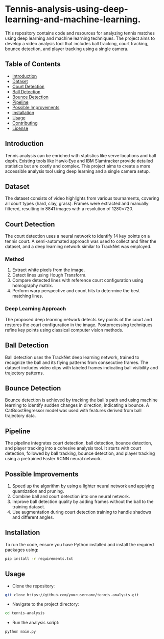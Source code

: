 # Tennis-analysis-using-deep-learning-and-machine-learning.


This repository contains code and resources for analyzing tennis matches using deep learning and machine learning techniques. The project aims to develop a video analysis tool that includes ball tracking, court tracking, bounce detection, and player tracking using a single camera.


[](
https://github.com/kemswd/Tennis-analysis-using-deep-learning-and-machine-learning./assets/87093504/fb5fd44c-87b3-499d-b839-3481fac9f924
)



## Table of Contents
- [Introduction](#introduction)
- [Dataset](#dataset)
- [Court Detection](#court-detection)
- [Ball Detection](#ball-detection)
- [Bounce Detection](#bounce-detection)
- [Pipeline](#pipeline)
- [Possible Improvements](#possible-improvements)
- [Installation](#installation)
- [Usage](#usage)
- [Contributing](#contributing)
- [License](#license)

## Introduction
Tennis analysis can be enriched with statistics like serve locations and ball depth. Existing tools like Hawk-Eye and IBM Slamtracker provide detailed statistics but are costly and complex. This project aims to create a more accessible analysis tool using deep learning and a single camera setup.

## Dataset
The dataset consists of video highlights from various tournaments, covering all court types (hard, clay, grass). Frames were extracted and manually filtered, resulting in 8841 images with a resolution of 1280×720.

## Court Detection
The court detection uses a neural network to identify 14 key points on a tennis court. A semi-automated approach was used to collect and filter the dataset, and a deep learning network similar to TrackNet was employed.

### Method
1. Extract white pixels from the image.
2. Detect lines using Hough Transform.
3. Compare detected lines with reference court configuration using homography matrix.
4. Perform warp perspective and count hits to determine the best matching lines.

### Deep Learning Approach
The proposed deep learning network detects key points of the court and restores the court configuration in the image. Postprocessing techniques refine key points using classical computer vision methods.

## Ball Detection
Ball detection uses the TrackNet deep learning network, trained to recognize the ball and its flying patterns from consecutive frames. The dataset includes video clips with labeled frames indicating ball visibility and trajectory patterns.

## Bounce Detection
Bounce detection is achieved by tracking the ball's path and using machine learning to identify sudden changes in direction, indicating a bounce. A CatBoostRegressor model was used with features derived from ball trajectory data.

## Pipeline
The pipeline integrates court detection, ball detection, bounce detection, and player tracking into a cohesive analysis tool. It starts with court detection, followed by ball tracking, bounce detection, and player tracking using a pretrained Faster RCNN neural network.

## Possible Improvements
1. Speed up the algorithm by using a lighter neural network and applying quantization and pruning.
2. Combine ball and court detection into one neural network.
3. Improve ball detection quality by adding frames without the ball to the training dataset.
4. Use augmentation during court detection training to handle shadows and different angles.

## Installation
To run the code, ensure you have Python installed and install the required packages using:

```bash
pip install -r requirements.txt
```
## Usage
- Clone the repository:
```bash
git clone https://github.com/yourusername/tennis-analysis.git
```
- Navigate to the project directory:
```bash
cd tennis-analysis
```
- Run the analysis script:
```bash
python main.py
```
